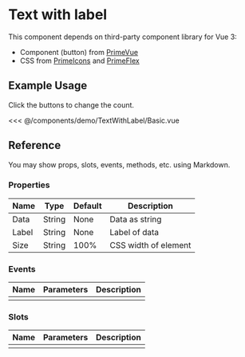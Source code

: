 <script setup>
import Basic from './demo/TextWithLabel/Basic.vue'
</script>

# Text with label

This component depends on third-party component library for Vue 3:

- Component (button) from [PrimeVue](https://www.primefaces.org/primevue/)
- CSS from [PrimeIcons](https://www.primefaces.org/showcase/icons.xhtml) and [PrimeFlex](https://www.primefaces.org/primeflex/)

## Example Usage

Click the buttons to change the count.

<DemoContainer>
  <Basic/>
</DemoContainer>

<<< @/components/demo/TextWithLabel/Basic.vue

## Reference

You may show props, slots, events, methods, etc. using Markdown.

### Properties

| Name | Type | Default | Description |
| ---- | ---- | ------- | ----------- |
| Data | String| None   | Data as string |
| Label | String | None | Label of data |
| Size | String | 100% | CSS width of element |

### Events

| Name | Parameters | Description |
| ---- | ---------- | ----------- |
|      |            |             |

### Slots

| Name | Parameters | Description |
| ---- | ---------- | ----------- |
|      |            |             |
